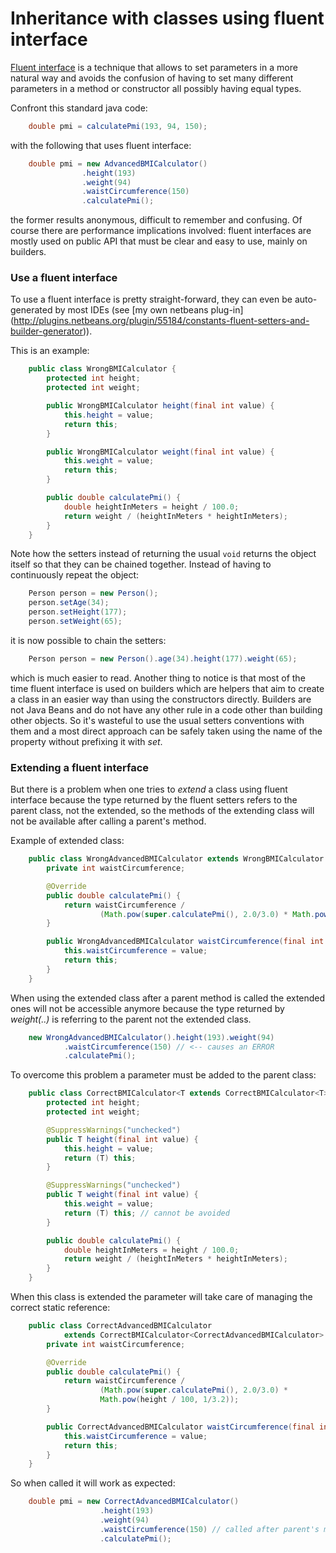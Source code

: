 Inheritance with classes using fluent interface
===============================================

[Fluent interface](https://en.wikipedia.org/wiki/Fluent_interface) is a
technique that allows to set parameters in a more natural way and avoids
the confusion of having to set many different parameters in a method or
constructor all possibly having equal types.

Confront this standard java code:

```java
    double pmi = calculatePmi(193, 94, 150);
```

with the following that uses fluent interface:

```java
    double pmi = new AdvancedBMICalculator()
                .height(193)
                .weight(94)
                .waistCircumference(150)
                .calculatePmi();
```

the former results anonymous, difficult to remember and confusing.
Of course there are performance implications involved: fluent interfaces are
mostly used on public API that must be clear and easy to use, mainly on builders.

### Use a fluent interface

To use a fluent interface is pretty straight-forward, they can even be
auto-generated by most IDEs (see
[my own netbeans plug-in]
(http://plugins.netbeans.org/plugin/55184/constants-fluent-setters-and-builder-generator)).

This is an example:

```java
    public class WrongBMICalculator {
        protected int height;
        protected int weight;

        public WrongBMICalculator height(final int value) {
            this.height = value;
            return this;
        }

        public WrongBMICalculator weight(final int value) {
            this.weight = value;
            return this;
        }

        public double calculatePmi() {
            double heightInMeters = height / 100.0;
            return weight / (heightInMeters * heightInMeters);
        }
    }
```

Note how the setters instead of returning the usual ```void``` returns
the object itself so that they can be chained together. Instead of having
to continuously repeat the object:

```java
    Person person = new Person();
    person.setAge(34);
    person.setHeight(177);
    person.setWeight(65);
```

it is now possible to chain the setters:

```java
    Person person = new Person().age(34).height(177).weight(65);
```

which is much easier to read.
Another thing to notice is that most of the time fluent interface is used on
builders which are helpers that aim to create a class in an easier way than using
the constructors directly. Builders are not Java Beans and do not have any
other rule in a code other than building other objects. So it's wasteful to
use the usual setters conventions with them and a most direct approach can
be safely taken using the name of the property without prefixing it with
_set_.


### Extending a fluent interface

But there is a problem when one tries to _extend_ a class using fluent interface
because the type returned by the fluent setters refers to the parent class,
not the extended, so the methods of the extending class will not be
available after calling a parent's method.

Example of extended class:

```java
    public class WrongAdvancedBMICalculator extends WrongBMICalculator {
        private int waistCircumference;

        @Override
        public double calculatePmi() {
            return waistCircumference /
                    (Math.pow(super.calculatePmi(), 2.0/3.0) * Math.pow(height / 100, 1/3.2));
        }

        public WrongAdvancedBMICalculator waistCircumference(final int value) {
            this.waistCircumference = value;
            return this;
        }
    }
```

When using the extended class after a parent method is called the extended ones
will not be accessible anymore because the type returned by _weight(..)_ is
referring to the parent not the extended class.

```java
    new WrongAdvancedBMICalculator().height(193).weight(94)
            .waistCircumference(150) // <-- causes an ERROR
            .calculatePmi();
```

To overcome this problem a parameter must be added to the parent class:

```java
    public class CorrectBMICalculator<T extends CorrectBMICalculator<T>> {
        protected int height;
        protected int weight;

        @SuppressWarnings("unchecked")
        public T height(final int value) {
            this.height = value;
            return (T) this;
        }

        @SuppressWarnings("unchecked")
        public T weight(final int value) {
            this.weight = value;
            return (T) this; // cannot be avoided
        }

        public double calculatePmi() {
            double heightInMeters = height / 100.0;
            return weight / (heightInMeters * heightInMeters);
        }
    }
```

When this class is extended the parameter will take care of managing the
correct static reference:

```java
    public class CorrectAdvancedBMICalculator
            extends CorrectBMICalculator<CorrectAdvancedBMICalculator> {
        private int waistCircumference;

        @Override
        public double calculatePmi() {
            return waistCircumference /
                    (Math.pow(super.calculatePmi(), 2.0/3.0) *
                    Math.pow(height / 100, 1/3.2));
        }

        public CorrectAdvancedBMICalculator waistCircumference(final int value) {
            this.waistCircumference = value;
            return this;
        }
    }
```

So when called it will work as expected:

```java
    double pmi = new CorrectAdvancedBMICalculator()
                    .height(193)
                    .weight(94)
                    .waistCircumference(150) // called after parent's method
                    .calculatePmi();

```